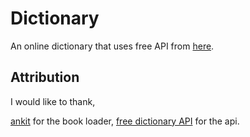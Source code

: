 # Dictionary

An online dictionary that uses free API from [here](https://dictionaryapi.dev/).

## Attribution

I would like to thank, 

[ankit](https://codepen.io/celebstori/pen/YzvYvVL) for the book loader,
[free dictionary API](https://dictionaryapi.dev/) for the api.
